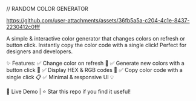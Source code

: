 // RANDOM COLOR GENERATOR

https://github.com/user-attachments/assets/36fb5a5a-c204-4c1e-8437-2230412c0fff

A simple & interactive color generator that changes colors on refresh or button click. Instantly copy the color code with a single click! Perfect for designers and developers.

✨ Features:
✅ Change color on refresh 🔄
✅ Generate new colors with a button click 🎲
✅ Display HEX & RGB codes 🎨
✅ Copy color code with a single click 📋
✅ Minimal & responsive UI 💡

🚀 Live Demo | ⭐ Star this repo if you find it useful!

